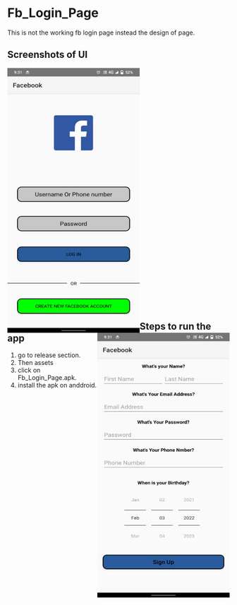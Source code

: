 # Fb_Login_Page

This is not the working fb login page instead the design of page.


## Screenshots of UI

<img align="left" height="600px" width="300px" src="https://github.com/Naresh-chandanbatve/Fb_Login_Page/blob/master/images/WhatsApp%20Image%202022-02-04%20at%203.05.23%20PM.jpeg?raw=true">
<img align="right"  height="600px" width="300px" src="https://github.com/Naresh-chandanbatve/Fb_Login_Page/blob/master/images/WhatsApp%20Image%202022-02-04%20at%203.05.23%20PM%20(1).jpeg?raw=true">



<br><br><br><br><br><br><br><br><br><br><br><br><br><br><br><br><br><br><br><br><br><br><br><br><br><br><br><br><br><br><br><br>





## Steps to run the app
1. go to release section.
2. Then assets
3. click on Fb_Login_Page.apk.
4. install the apk on anddroid.
